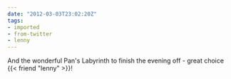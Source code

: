 ```yaml
---
date: "2012-03-03T23:02:20Z"
tags:
- imported
- from-twitter
- lenny
---
```

And the wonderful Pan's Labyrinth to finish the evening off - great choice {{< friend "lenny" >}}\!
